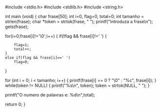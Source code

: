 #include <stdio.h>
#include <stdlib.h>
#include <string.h>

int main (void)
{
char frase[50];
int i=0, flag=0, total=0;
int tamanho = strlen(frase);
char *token = strtok(frase, " ");
printf("Introduza a frase\n");
gets(frase);

for(i=0;frase[i]!='\0';i++) {
	if(!flag && frase[i]!=' ') { 

		flag=1;
		total++;
	}
	else if(flag && frase[i]==' ')
		flag=0;
}

 for (int i = 0; i < tamanho; i++) {
      printf(frase[i] == 0 ? "\\0" : "%c", frase[i]);
 }
    while(token != NULL) {
        printf("%s\n", token);
        token = strtok(NULL, " ");
    }

printf("O numero de palavras e: %d\n",total);

return 0;
}
